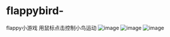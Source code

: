 # flappybird-
flappy小游戏
用鼠标点击控制小鸟运动
![image](https://user-images.githubusercontent.com/54489733/122368573-09b48d80-cf90-11eb-8d1f-62a47dea97b5.png)
![image](https://user-images.githubusercontent.com/54489733/122368605-10db9b80-cf90-11eb-94be-e91cfb5ce95c.png)
![image](https://user-images.githubusercontent.com/54489733/122368641-1802a980-cf90-11eb-87af-445793d4d7ab.png)
